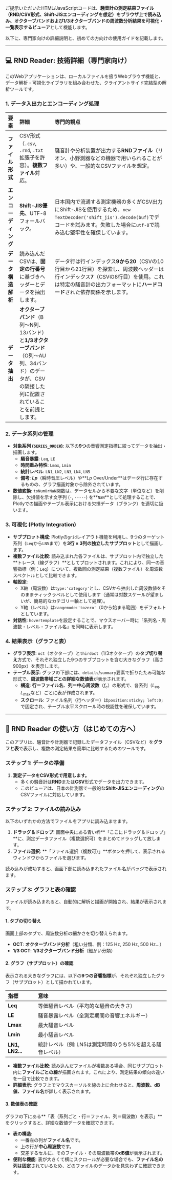 ご提示いただいたHTML/JavaScriptコードは、**騒音計の測定結果ファイル（RND/CSV形式、Shift-JISエンコーディングを想定）をブラウザ上で読み込み、オクターブバンドおよび1/3オクターブバンドの周波数分析結果を可視化・一覧表示するビューア**として機能します。

以下に、専門家向けの詳細説明と、初めての方向けの使用ガイドを記載します。

---

## 💻 RND Reader: 技術詳細（専門家向け）

このWebアプリケーションは、ローカルファイルを扱うWebブラウザ機能と、データ解析・可視化ライブラリを組み合わせた、クライアントサイド完結型の解析ツールです。

### 1. データ入出力とエンコーディング処理

| 要素 | 詳細 | 専門的観点 |
| :--- | :--- | :--- |
| **ファイル形式** | CSV形式（`.csv`, `.rnd`, `.txt` 拡張子を許容）。**複数ファイル**対応。 | 騒音計や分析装置が出力する**RNDファイル**（リオン、小野測器などの機器で用いられることが多い）や、一般的なCSVファイルを想定。 |
| **エンコーディング** | **Shift-JIS優先**、UTF-8フォールバック。 | 日本国内で流通する測定機器の多くがCSV出力にShift-JISを使用するため、`new TextDecoder('shift_jis').decode(buf)`でデコードを試みます。失敗した場合に`utf-8`で読み込む堅牢性を確保しています。 |
| **データ構造解析** | 読み込んだCSVは、**固定の行番号**に基づきヘッダーとデータを抽出します。 | データ行は行インデックス**9から20**（CSVの10行目から21行目）を探索し、周波数ヘッダーは行インデックス**7**（CSVの8行目）を使用。これは特定の騒音計の出力フォーマットに**ハードコード**された依存関係を示します。 |
| **データ抽出** | **オクターブバンド**（B列〜N列、13バンド）と**1/3オクターブバンド**（O列〜AU列、34バンド）のデータが、CSVの隣接した列に配置されていることを前提とします。 |

### 2. データ系列の管理

* **対象系列 (`SERIES_ORDER`)**: 以下の**9つ**の音響測定指標に絞ってデータを抽出・描画します。
    * **騒音暴露**: `Leq`, `LE`
    * **時間重み特性**: `Lmax`, `Lmin`
    * **統計レベル**: `LN1`, `LN2`, `LN3`, `LN4`, `LN5`
    * **備考**: **$Lp$**（瞬時音圧レベル）や**$Lp$ Over/Under**はデータ行に存在するものの、グラフ描画対象から除外されています。
* **数値変換**: `toNumOrNaN`関数は、データセルから不要な文字（単位など）を削除し、欠損値を示す文字列 (`-`, `-----`) を**`NaN`**として処理することで、Plotlyでの描画やテーブル表示における欠損データ（ブランク）を適切に扱います。

### 3. 可視化 (Plotly Integration)

* **サブプロット構成**: Plotlyの`grid`レイアウト機能を利用し、9つのターゲット系列（`Leq`から`LN5`まで）を**3行 $\times$ 3列の独立したサブプロット**として描画します。
* **複数ファイル比較**: 読み込まれた各ファイルは、サブプロット内で独立した**トレース（線グラフ）**としてプロットされます。これにより、同一の音響指標（例：`Leq`）について、複数回の測定結果（複数ファイル）を周波数スペクトルとして比較できます。
* **軸設定**:
    * X軸（周波数）は`type:'category'`とし、CSVから抽出した周波数値をそのままティックラベルとして使用します（通常は対数スケールが望ましいが、簡易的なカテゴリー軸として処理）。
    * Y軸（レベル）は`rangemode:'tozero'`（0から始まる範囲）をデフォルトとしています。
* **対話性**: `hovertemplate`を設定することで、マウスオーバー時に「系列名・周波数・レベル・ファイル名」を同時に表示します。

### 4. 結果表示（グラフと表）

* **グラフ表示**: `oct`（オクターブ）と`thirdoct`（1/3オクターブ）の**タブ切り替え**方式で、それぞれ独立した9つのサブプロットを含む大きなグラフ（高さ900px）を表示します。
* **テーブル表示**: グラフの下部には、`details`/`summary`要素で折りたたみ可能な形式で、**周波数帯域ごとの詳細な数値表**が表示されます。
    * **構造**: **行＝ファイル名**、**列＝中心周波数**（$f_c$）の形式で、各系列（$L_{\text{eq}}, L_{\text{max}}$など）ごとに表が作成されます。
    * **スクロール**: ファイル名列（行ヘッダー）は`position:sticky; left:0;`で固定され、テーブル水平スクロール時の視認性を確保しています。

---

## 🚀 RND Reader の使い方（はじめての方へ）

このアプリは、騒音計や計測器で記録したデータファイル（CSVなど）を**グラフと表**で表示し、複数の測定結果を簡単に比較するためのツールです。

### ステップ 1: データの準備

1.  **測定データをCSV形式で用意します。**
    * 多くの騒音計は**RND**または**CSV**形式でデータを出力できます。
    * このビューアは、日本の計測器で一般的な**Shift-JISエンコーディング**のCSVファイルに対応しています。

### ステップ 2: ファイルの読み込み

以下のいずれかの方法でファイルをアプリに読み込ませます。

1.  **ドラッグ＆ドロップ**: 画面中央にある青い枠**「ここにドラッグ＆ドロップ」**に、測定データファイル（複数選択可）をまとめてドラッグして放します。
2.  **ファイル選択**: **「ファイル選択（複数可）」**ボタンを押して、表示されるウィンドウからファイルを選びます。

読み込みが成功すると、画面下部に読み込まれたファイル名がバッジで表示されます。

### ステップ 3: グラフと表の確認

ファイルが読み込まれると、自動的に解析と描画が開始され、結果が表示されます。

#### 1. タブの切り替え
画面上部のタブで、周波数分析の細かさを切り替えられます。
* **OCT**: **オクターブバンド分析**（粗い分類、例：125 Hz, 250 Hz, 500 Hz...）
* **1/3 OCT**: **1/3オクターブバンド分析**（細かい分類）

#### 2. グラフ（サブプロット）の確認
表示される大きなグラフには、以下の**9つの音響指標**が、それぞれ独立したグラフ（サブプロット）として描かれています。

| 指標 | 意味 |
| :--- | :--- |
| **Leq** | 等価騒音レベル（平均的な騒音の大きさ） |
| **LE** | 騒音暴露レベル（全測定期間の音響エネルギー） |
| **Lmax** | 最大騒音レベル |
| **Lmin** | 最小騒音レベル |
| **LN1, LN2...** | 統計レベル（例: LN5は測定時間のうち5%を超える騒音レベル） |

* **複数ファイル比較**: 読み込んだファイルが複数ある場合、同じサブプロット内に**ファイルごとの線**が描画されます。これにより、測定結果の傾向の違いを一目で比較できます。
* **詳細表示**: グラフ上でマウスカーソルを線の上に合わせると、**周波数、dB値、ファイル名**が詳しく表示されます。

#### 3. 数値表の確認
グラフの下にある**「表（系列ごと・行＝ファイル、列＝周波数）を表示」**をクリックすると、詳細な数値データを確認できます。

* **表の構造**:
    * 一番左の列が**ファイル名**です。
    * 上の行が**中心周波数**です。
    * 交差するセルに、そのファイル・その周波数帯の**dB値**が表示されます。
* **便利な機能**: 表が大きくて横にスクロールが必要な場合でも、**ファイル名の列は固定**されているため、どのファイルのデータかを見失わずに確認できます。
